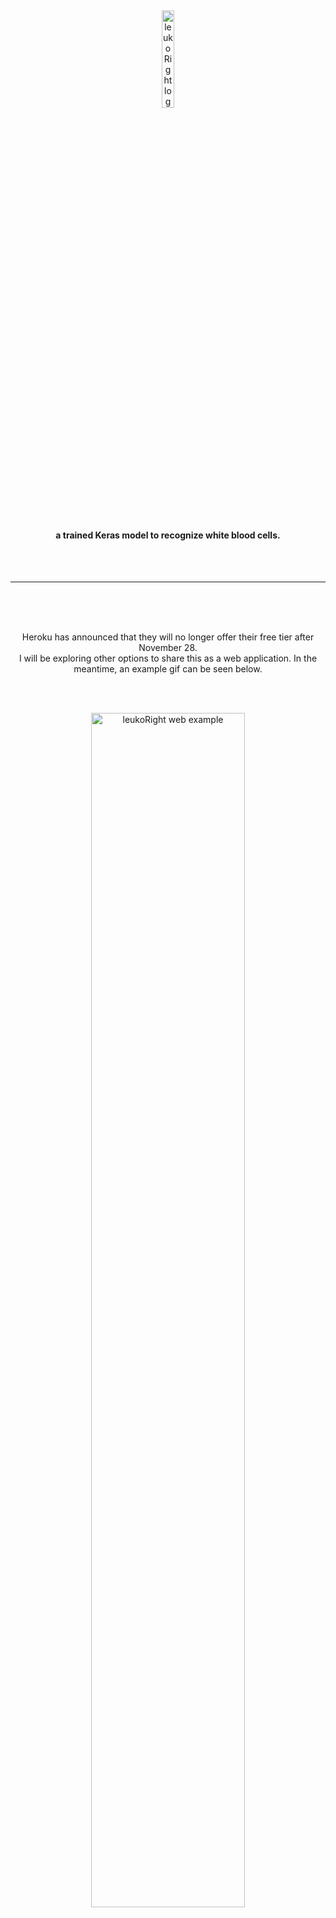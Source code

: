 <br><p align="center"><img src="https://raw.githubusercontent.com/originates/leukoRight/main/leukoright.png?raw=true" alt="leukoRight logo" width="20%"></p>
<br>
#### <p align="center">a trained Keras model to recognize white blood cells.</p>
<br> <br>


---
<br>
<br>
<br>

<p align="center">
Heroku has announced that they will no longer offer their free tier after November 28. 
<br>
I will be exploring other options to share this as a web application. In the meantime, an example gif can be seen below.
<br><br></p>



<br><p align="center"><img src="https://raw.githubusercontent.com/originates/leukoRight/main/leukoRightWeb.gif?raw=true" alt="leukoRight web example" width="70%"></p>

<br><br><br><br>

## todo

1. come up with a better name for the project?
2. finish this readme file.
3. find suitable web app host?
4. find more cell image datasets/examples?
5. create a better model. 
  - the model is not perfect and there is a few things I would like to do to try to get closer to perfection.
6. <del>redesign webapp. currently barebones for demonstration purposes.</del>

<br>
<br>



## .h5 file instructions 
<br>
<img align="right" src="https://user-images.githubusercontent.com/105183376/194649993-fd926e92-3e35-4273-a55f-a0c6592064ea.png?raw=true" width="28%">
the leukoRight model tar file can be found in /models with the caveat being that because the file is very large (~32mb) it is split into 2 different parts:  
<br><br>

`partaa` and `partab`

<br><br>
To combine these files into a single tar file use the following command

`cat leukoright_model.tar.gz.parta* >leukoright.tar.gz.joined`

<br><br><br><br>


(in process)
